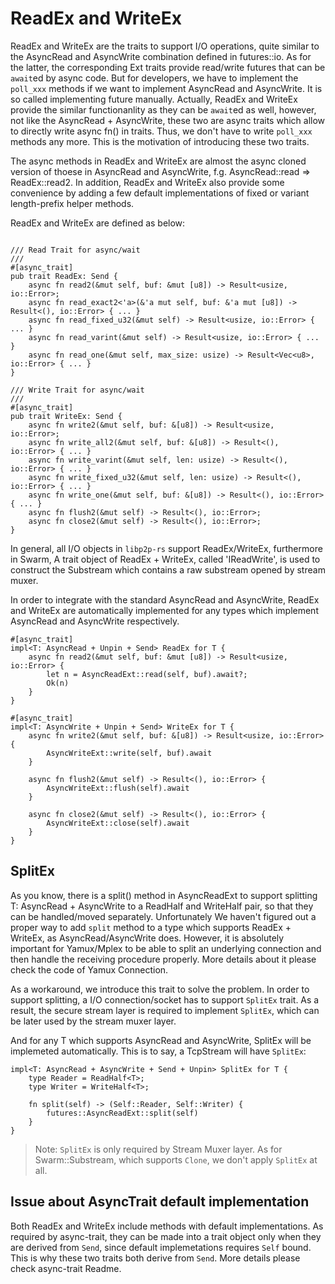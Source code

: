 
# ReadEx and WriteEx

ReadEx and WriteEx are the traits to support I/O operations, quite similar to the AsyncRead and AsyncWrite combination defined in futures::io. As for the latter, the corresponding Ext traits provide read/write futures that can be `await`ed by async code. But for developers, we have to implement the `poll_xxx` methods if we want to implement AsyncRead and AsyncWrite. It is so called implementing future manually. Actually, ReadEx and WriteEx provide the similar functionanlity as they can be `await`ed as well, however, not like the AsyncRead + AsyncWrite, these two are async traits which allow to directly write async fn() in traits. Thus, we don't have to write `poll_xxx` methods any more. This is the motivation of introducing these two traits.

The async methods in ReadEx and WriteEx are almost the async cloned version of thoese in AsyncRead and AsyncWrite, f.g. AsyncRead::read => ReadEx::read2. In addition, ReadEx and WriteEx also provide some convenience by adding a few default implementations of fixed or variant length-prefix helper methods.

ReadEx and WriteEx are defined as below:

```no_run

/// Read Trait for async/wait
///
#[async_trait]
pub trait ReadEx: Send {
    async fn read2(&mut self, buf: &mut [u8]) -> Result<usize, io::Error>;
    async fn read_exact2<'a>(&'a mut self, buf: &'a mut [u8]) -> Result<(), io::Error> { ... }
    async fn read_fixed_u32(&mut self) -> Result<usize, io::Error> { ... }
    async fn read_varint(&mut self) -> Result<usize, io::Error> { ... }
    async fn read_one(&mut self, max_size: usize) -> Result<Vec<u8>, io::Error> { ... }
}

/// Write Trait for async/wait
///
#[async_trait]
pub trait WriteEx: Send {
    async fn write2(&mut self, buf: &[u8]) -> Result<usize, io::Error>;
    async fn write_all2(&mut self, buf: &[u8]) -> Result<(), io::Error> { ... }
    async fn write_varint(&mut self, len: usize) -> Result<(), io::Error> { ... }
    async fn write_fixed_u32(&mut self, len: usize) -> Result<(), io::Error> { ... }
    async fn write_one(&mut self, buf: &[u8]) -> Result<(), io::Error> { ... }
    async fn flush2(&mut self) -> Result<(), io::Error>;
    async fn close2(&mut self) -> Result<(), io::Error>;
}
```

In general, all I/O objects in `libp2p-rs` support ReadEx/WriteEx, furthermore in Swarm, A trait object of ReadEx + WriteEx, called 'IReadWrite', is used to construct the Substream which contains a raw substream opened by stream muxer.

In order to integrate with the standard AsyncRead and AsyncWrite, ReadEx and WriteEx are automatically implemented for any types which implement AsyncRead and AsyncWrite respectively.

```no_run
#[async_trait]
impl<T: AsyncRead + Unpin + Send> ReadEx for T {
    async fn read2(&mut self, buf: &mut [u8]) -> Result<usize, io::Error> {
        let n = AsyncReadExt::read(self, buf).await?;
        Ok(n)
    }
}

#[async_trait]
impl<T: AsyncWrite + Unpin + Send> WriteEx for T {
    async fn write2(&mut self, buf: &[u8]) -> Result<usize, io::Error> {
        AsyncWriteExt::write(self, buf).await
    }

    async fn flush2(&mut self) -> Result<(), io::Error> {
        AsyncWriteExt::flush(self).await
    }

    async fn close2(&mut self) -> Result<(), io::Error> {
        AsyncWriteExt::close(self).await
    }
}
```

## SplitEx
As you know, there is a split() method in AsyncReadExt to support splitting T: AsyncRead + AsyncWrite to a ReadHalf and WriteHalf pair, so that they can be handled/moved separately. Unfortunately We haven't figured out a proper way to add `split` method to a type which supports ReadEx + WriteEx, as AsyncRead/AsyncWrite does. However, it is absolutely important for Yamux/Mplex to be able to split an underlying connection and then handle the receiving procedure properly. More details about it please check the code of Yamux Connection.

As a workaround, we introduce this trait to solve the problem. In order to support splitting, a I/O connection/socket has to support `SplitEx` trait. As a result, the secure stream layer is required to implement `SplitEx`, which can be later used by the stream muxer layer.

And for any T which supports AsyncRead and AsyncWrite, SplitEx will be implemeted automatically. This is to say, a TcpStream will have `SplitEx`:

```no_run
impl<T: AsyncRead + AsyncWrite + Send + Unpin> SplitEx for T {
    type Reader = ReadHalf<T>;
    type Writer = WriteHalf<T>;

    fn split(self) -> (Self::Reader, Self::Writer) {
        futures::AsyncReadExt::split(self)
    }
}
```
> Note: `SplitEx` is only required by Stream Muxer layer. As for Swarm::Substream, which supports `Clone`, we don't apply `SplitEx` at all.

## Issue about AsyncTrait default implementation 

Both ReadEx and WriteEx include methods with default implementations. As required by async-trait, they can be made into a trait object only when they are derived from `Send`, since default implemetations requires `Self` bound. This is why these two traits both derive from `Send`. More details please check async-trait Readme.


